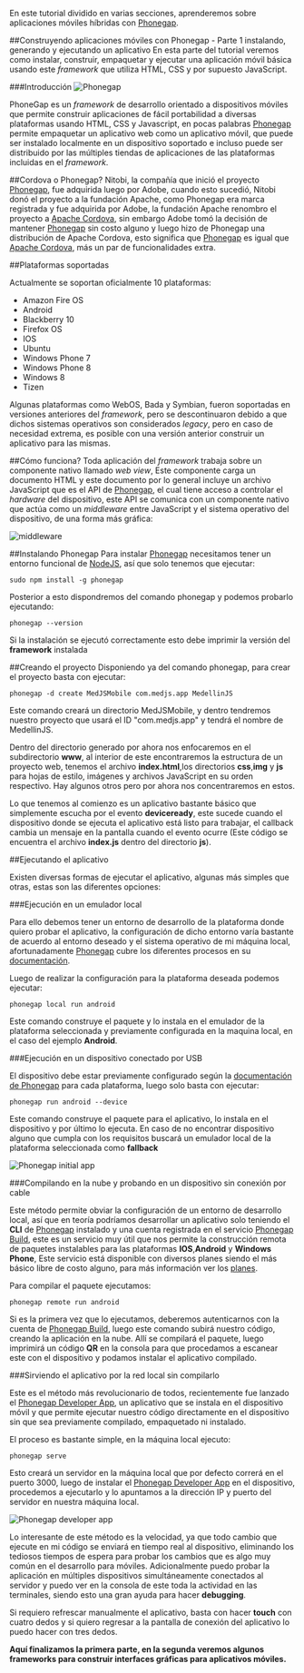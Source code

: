 En este tutorial dividido en varias secciones, aprenderemos sobre aplicaciones móviles híbridas con [Phonegap](http://phonegap.com/).
<!-- more -->

##Construyendo aplicaciones móviles con Phonegap - Parte 1 instalando, generando y ejecutando un aplicativo
En esta parte del tutorial veremos como instalar, construir, empaquetar y ejecutar una aplicación móvil básica usando este _framework_  que utiliza HTML, CSS y por supuesto JavaScript.

###Introducción
![Phonegap](https://dl.dropboxusercontent.com/u/212845/Charla%20Phonegap/Build-Diagram-2.png "Phonegap")

PhoneGap es un _framework_ de desarrollo orientado a dispositivos móviles que permite construir aplicaciones de fácil portabilidad a diversas plataformas usando HTML, CSS y Javascript, en pocas palabras [Phonegap](http://phonegap.com/) permite empaquetar un aplicativo web como un aplicativo móvil, que puede ser instalado localmente en un dispositivo soportado e incluso puede ser distribuido por las múltiples tiendas de aplicaciones de las plataformas incluidas en el _framework_.

##Cordova o Phonegap?
Nitobi, la compañía que inició el proyecto [Phonegap](http://phonegap.com/), fue adquirida luego por Adobe, cuando esto sucedió, Nitobi donó el proyecto a la fundación Apache, como Phonegap era marca registrada y fue adquirida por Adobe, la fundación Apache renombro el proyecto a [Apache Cordova](http://cordova.apache.org/), sin embargo Adobe tomó la decisión de mantener [Phonegap](http://phonegap.com/) sin costo alguno y luego hizo de Phonegap una distribución de Apache Cordova, esto significa que [Phonegap](http://phonegap.com/) es igual que [Apache Cordova](http://cordova.apache.org/), más un par de funcionalidades extra.

##Plataformas soportadas

Actualmente se soportan oficialmente 10 plataformas:

* Amazon Fire OS
* Android
* Blackberry 10
* Firefox OS
* IOS
* Ubuntu
* Windows Phone 7
* Windows Phone 8
* Windows 8
* Tizen

Algunas plataformas como WebOS, Bada y Symbian, fueron soportadas en versiones anteriores del _framework_, pero se descontinuaron debido a que dichos sistemas operativos son considerados _legacy_, pero en caso de necesidad extrema, es posible con una versión anterior construir un aplicativo para las mismas.

##Cómo funciona?
Toda aplicación del _framework_ trabaja sobre un componente nativo llamado _web view_, Este componente carga un documento HTML y este documento por lo general incluye un archivo JavaScript que es el API de [Phonegap](http://phonegap.com/), el cual tiene acceso a controlar el _hardware_ del dispositivo, este API se comunica con un componente nativo que actúa como un _middleware_ entre JavaScript y el sistema operativo del dispositivo, de una forma más gráfica:


![middleware](https://dl.dropboxusercontent.com/u/212845/Charla%20Phonegap/HTML5WrapperLarge.png "Middleware")

##Instalando Phonegap
Para instalar [Phonegap](http://phonegap.com/) necesitamos tener un entorno funcional de [NodeJS](http://nodejs.org/), así que solo tenemos que ejecutar:

```sudo npm install -g phonegap```

Posterior a esto dispondremos del comando phonegap y podemos probarlo ejecutando:

```phonegap --version```

Si la instalación se ejecutó correctamente esto debe imprimir la versión del __framework__ instalada

##Creando el proyecto
Disponiendo ya del comando phonegap, para crear el proyecto basta con ejecutar:

```phonegap -d create MedJSMobile com.medjs.app MedellinJS```

Este comando creará un directorio MedJSMobile, y dentro tendremos nuestro proyecto que usará el ID "com.medjs.app" y tendrá el nombre de MedellinJS.

Dentro del directorio generado por ahora nos enfocaremos en el subdirectorio __www__, al interior de este encontraremos la estructura de un proyecto web, tenemos el archivo __index.html__,los directorios __css__,__img__ y __js__ para hojas de estilo, imágenes y archivos JavaScript en su orden respectivo. Hay algunos otros pero por ahora nos concentraremos en estos.

Lo que tenemos al comienzo es un aplicativo bastante básico que simplemente escucha por el evento __deviceready__, este sucede cuando el dispositivo donde se ejecuta el aplicativo está listo para trabajar, el callback cambia un mensaje en la pantalla cuando el evento ocurre (Este código se encuentra el archivo __index.js__ dentro del directorio __js__).

##Ejecutando el aplicativo

Existen diversas formas de ejecutar el aplicativo, algunas más simples que otras, estas son las diferentes opciones:

###Ejecución en un emulador local

Para ello debemos tener un entorno de desarrollo de la plataforma donde quiero probar el aplicativo, la configuración de dicho entorno varía bastante de acuerdo al entorno deseado y el sistema operativo de mi máquina local, afortunadamente [Phonegap](http://phonegap.com/) cubre los diferentes procesos en su [documentación](http://docs.phonegap.com/en/3.4.0/guide_platforms_index.md.html#Platform%20Guides).

Luego de realizar la configuración para la plataforma deseada podemos ejecutar:

 ```phonegap local run android```

Este comando construye el paquete y lo instala en el emulador de la plataforma seleccionada y previamente configurada en la maquina local, en el caso del ejemplo __Android__.

###Ejecución en un dispositivo conectado por USB

El dispositivo debe estar previamente configurado según la [documentación de Phonegap](http://docs.phonegap.com/en/3.4.0/guide_platforms_index.md.html#Platform%20Guides) para cada plataforma, luego solo basta con ejecutar:

```phonegap run android --device```

Este comando construye el paquete para el aplicativo, lo instala en el dispositivo y por último lo ejecuta. En caso de no encontrar dispositivo alguno que cumpla con los requisitos buscará un emulador local de la plataforma seleccionada como __fallback__

![Phonegap initial app](https://dl.dropboxusercontent.com/u/212845/Charla%20Phonegap/phonegap-initial-app.png "phonegap initial app")

###Compilando en la nube y probando en un dispositivo sin conexión por cable

Este método permite obviar la configuración de un entorno de desarrollo local, así que en teoría podríamos desarrollar un aplicativo solo teniendo el __CLI__ de [Phonegap](http://phonegap.com/) instalado y una cuenta registrada en el servicio [Phonegap Build](https://build.phonegap.com), este es un servicio muy útil que nos permite la construcción remota de paquetes instalables para las plataformas __IOS__,__Android__ y __Windows Phone__, Este servicio está disponible con diversos planes siendo el más básico libre de costo alguno, para más información ver los [planes](https://build.phonegap.com/plans).

Para compilar el paquete ejecutamos:

```phonegap remote run android```

Si es la primera vez que lo ejecutamos, deberemos autenticarnos con la cuenta de [Phonegap Build](https://build.phonegap.com), luego este comando subirá nuestro código, creando la aplicación en la nube. Allí se compilará el paquete, luego imprimirá un código __QR__ en la consola para que procedamos a escanear este con el dispositivo y podamos instalar el aplicativo compilado.

###Sirviendo el aplicativo por la red local sin compilarlo

Este es el método más revolucionario de todos, recientemente fue lanzado el [Phonegap Developer App](http://app.phonegap.com/), un aplicativo que se instala en el dispositivo móvil y que permite ejecutar nuestro código directamente en el dispositivo sin que sea previamente compilado, empaquetado ni instalado.

El proceso es bastante simple, en la máquina local ejecuto:

```phonegap serve```

Esto creará un servidor en la máquina local que por defecto correrá en el puerto 3000, luego de instalar el [Phonegap Developer App](http://app.phonegap.com/) en el dispositivo, procedemos a ejecutarlo y lo apuntamos a la dirección IP y puerto del servidor en nuestra máquina local.

![Phonegap developer app](https://dl.dropboxusercontent.com/u/212845/Charla%20Phonegap/phonegap-dev-app.png "phonegap developer app")

Lo interesante de este método es la velocidad, ya que todo cambio que ejecute en mi código se enviará en tiempo real al dispositivo, eliminando los tediosos tiempos de espera para probar los cambios que es algo muy común en el desarrollo para móviles. Adicionalmente puedo probar la aplicación en múltiples dispositivos simultáneamente conectados al servidor y puedo ver en la consola de este toda la actividad en las terminales, siendo esto una gran ayuda para hacer __debugging__.

Si requiero refrescar manualmente el aplicativo, basta con hacer __touch__ con cuatro dedos y si quiero regresar a la pantalla de conexión del aplicativo lo puedo hacer con tres dedos.

__Aquí finalizamos la primera parte, en la segunda veremos algunos frameworks para construir interfaces gráficas para aplicativos móviles.__